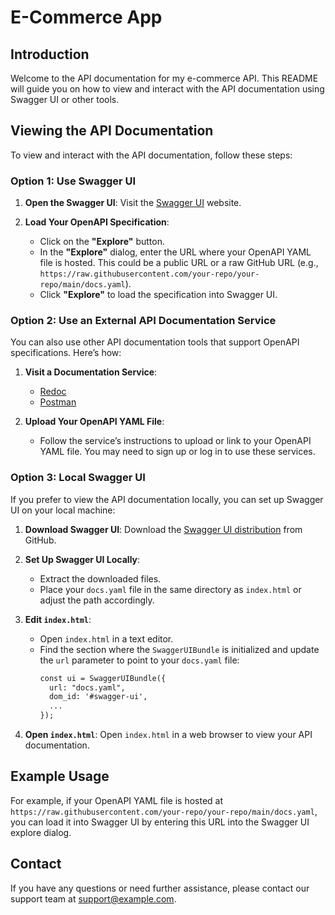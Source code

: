 # E-Commerce App

## Introduction

Welcome to the API documentation for my e-commerce API. This README will guide you on how to view and interact with the API documentation using Swagger UI or other tools.

## Viewing the API Documentation

To view and interact with the API documentation, follow these steps:

### Option 1: Use Swagger UI

1. **Open the Swagger UI**: Visit the [Swagger UI](https://swagger.io/tools/swagger-ui/) website.

2. **Load Your OpenAPI Specification**:
   - Click on the **"Explore"** button.
   - In the **"Explore"** dialog, enter the URL where your OpenAPI YAML file is hosted. This could be a public URL or a raw GitHub URL (e.g., `https://raw.githubusercontent.com/your-repo/your-repo/main/docs.yaml`).
   - Click **"Explore"** to load the specification into Swagger UI.

### Option 2: Use an External API Documentation Service

You can also use other API documentation tools that support OpenAPI specifications. Here’s how:

1. **Visit a Documentation Service**:
   - [Redoc](https://redocly.com/redoc/)
   - [Postman](https://www.postman.com/)

2. **Upload Your OpenAPI YAML File**:
   - Follow the service’s instructions to upload or link to your OpenAPI YAML file. You may need to sign up or log in to use these services.

### Option 3: Local Swagger UI

If you prefer to view the API documentation locally, you can set up Swagger UI on your local machine:

1. **Download Swagger UI**: Download the [Swagger UI distribution](https://github.com/swagger-api/swagger-ui) from GitHub.

2. **Set Up Swagger UI Locally**:
   - Extract the downloaded files.
   - Place your `docs.yaml` file in the same directory as `index.html` or adjust the path accordingly.

3. **Edit `index.html`**:
   - Open `index.html` in a text editor.
   - Find the section where the `SwaggerUIBundle` is initialized and update the `url` parameter to point to your `docs.yaml` file:
     ```html
     const ui = SwaggerUIBundle({
       url: "docs.yaml",
       dom_id: '#swagger-ui',
       ...
     });
     ```

4. **Open `index.html`**: Open `index.html` in a web browser to view your API documentation.

## Example Usage

For example, if your OpenAPI YAML file is hosted at `https://raw.githubusercontent.com/your-repo/your-repo/main/docs.yaml`, you can load it into Swagger UI by entering this URL into the Swagger UI explore dialog.

## Contact

If you have any questions or need further assistance, please contact our support team at [support@example.com](mailto:support@example.com).
